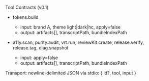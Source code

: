 Tool Contracts (v0.1)

- tokens.build
  - input: brand A, theme light|dark|hc, apply=false
  - output: artifacts[], transcriptPath, bundleIndexPath

- a11y.scan, purity.audit, vrt.run, reviewKit.create, release.verify, release.tag, diag.snapshot
  - input: apply=false
  - output: artifacts[], transcriptPath, bundleIndexPath

Transport: newline-delimited JSON via stdio: { id?, tool, input }
